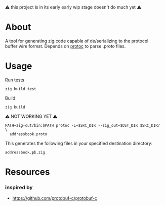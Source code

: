 :warning: this project is in its early early wip stage doesn't do much yet :warning:

# About
A tool for generating zig code capable of de/serializing to the protocol buffer wire format.  Depends on [protoc](https://developers.google.com/protocol-buffers/docs/downloads) to parse .proto files.  


# Usage
Run tests
```console
zig build test
```

Build
```console
zig build
```

:warning: NOT WORKING YET :warning:

```console
PATH=zig-out/bin:$PATH protoc -I=$SRC_DIR --zig_out=$DST_DIR $SRC_DIR/ \
  addressbook.proto
```

This generates the following files in your specified destination directory:
```
addressbook.pb.zig
```


# Resources
### inspired by
* https://github.com/protobuf-c/protobuf-c
